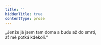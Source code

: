 ```yaml
---
title: ''
hiddenTitle: true
contentType: prose
---
```


<section>

„Jenže já jsem tam doma a budu až do smrti,  
ať mě potká kdekoli.“

</section>
